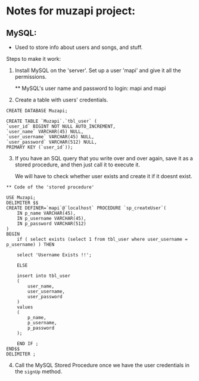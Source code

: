 # Notes for muzapi project:

## MySQL:

  - Used to store info about users and songs, and stuff.

  Steps to make it work:

  1) Install MySQL on the 'server'. Set up a user 'mapi' and give it all the permissions.

     **  MySQL's user name and password to login: mapi and mapi


  2) Create a table with users' credentials.

```
CREATE DATABASE Muzapi;

CREATE TABLE `Muzapi`.`tbl_user` (
`user_id` BIGINT NOT NULL AUTO_INCREMENT,
`user_name` VARCHAR(45) NULL,
`user_username` VARCHAR(45) NULL,
`user_password` VARCHAR(512) NULL,
PRIMARY KEY (`user_id`));
````

   3) If you have an SQL query that you write over and over again, save it as a stored procedure, and then just call it to execute it.

      We will have to check whether user exists and create it if it doesnt exist.

	** Code of the 'stored procedure'

```
USE Muzapi;
DELIMITER $$
CREATE DEFINER=`mapi`@`localhost` PROCEDURE `sp_createUser`(
    IN p_name VARCHAR(45),
    IN p_username VARCHAR(45),
    IN p_password VARCHAR(512)
)
BEGIN
    if ( select exists (select 1 from tbl_user where user_username = p_username) ) THEN

	select 'Username Exists !!';

    ELSE

	insert into tbl_user
	(
	    user_name,
	    user_username,
	    user_password
	)
	values
	(
	    p_name,
	    p_username,
	    p_password
	);

    END IF ;
END$$
DELIMITER ;
```

   4) Call the MySQL Stored Procedure once we have the user credentials in the `signUp` method.
